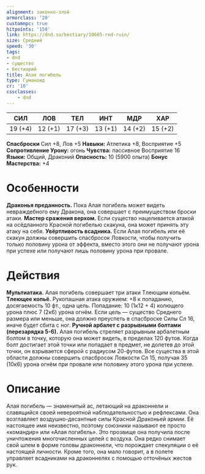 ```yaml
---
alignment: законно-злой
armorclass: '20'
customnpc: true
hitpoints: '150'
link: https://dnd.su/bestiary/10605-red-ruin/
size: Средний
speed: '30'
tags:
- dnd
- существо
- бестиарий
title: Алая погибель
type: Гуманоид
cr: '10'
cssclasses:
    - dnd
---
```



| СИЛ | ЛОВ | ТЕЛ | ИНТ | МДР | ХАР |
|---|---|---|---|---|---|
| 19 (+4) | 12 (+1) | 17 (+3) | 13 (+1) | 14 (+2) | 15 (+2) |
**Спасброски** Сил +8, Лов +5
**Навыки:** Атлетика +8, Восприятие +5
**Сопротивление Урону:** огонь
**Чувства:** пассивное Восприятие 16
**Языки:** Общий, Драконий
**Опасность:** 10 (5900 опыта)
**Бонус Мастерства:** +4


# Особенности
**Драконья преданность.** Пока Алая погибель может видеть невраждебного ему Дракона, она совершает с преимуществом броски атаки.
**Мастер сражения верхом.** Если существо нацеливается атакой на осёдланного Красной погибелью скакуна, она может принять эту атаку на себя.
**Увёртливость всадника.** Если Алая погибель или её скакун должны совершить спасбросок Ловкости, чтобы получить только половину урона от эффекта, вместо этого они не получают урона при успехе или получают лишь половину урона при провале.


# Действия
**Мультиатака.** Алая погибель совершает три атаки Тлеющим копьём.
**Тлеющее копьё.** Рукопашная атака оружием: +8 к попаданию, досягаемость 10 фт., одна цель. Попадание: 10 (1к12 + 4) колющего урона плюс 7 (2к6) урона огнём. Если цель — существо Среднего размера или меньше, она должно преуспеть в спасброске Силы Сл 16, иначе будет сбита с ног.
**Ручной арбалет с разрывными болтами (перезарядка 5-6).** Алая погибель стреляет разрывным арбалетным болтом в точку, которую она может видеть, в пределах 120 футов. Когда болт достигает этой точки или попадает в предмет, не долетев до этой точки, он взрывается сферой с радиусом 20-футов. Все существа в этой области должны совершить спасбросок Ловкости Сл 15, получая 35 (10к6) урона огнём при провале или половину этого урона при успехе.


# Описание
Алая погибель — знаменитый ас, летающий на драконнели и славящийся своей невероятной наблюдательностью и рефлексами. Она возглавляет воздушно-десантные силы Красной Драконьей армии. Её настоящее имя неизвестно, поэтому союзники называют ее просто «командир» или «Алая погибель». Это прозвище она получила после уничтожения многочисленных целей с воздуха. Она редко снимает свой шлем в форме головы драконнели, что порождает спекуляции о её настоящей личности. Кроме того, она мало говорит, а в полете управляет всадниками на драконнелях с помощью отточёных жестов рук.